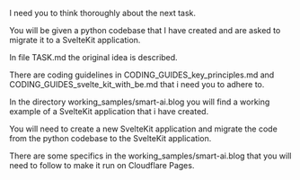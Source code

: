 I need you to think thoroughly about the next task.

You will be given a python codebase that I have created and are asked to migrate it to a SvelteKit application.

In file TASK.md the original idea is described.

There are coding guidelines in CODING_GUIDES_key_principles.md and CODING_GUIDES_svelte_kit_with_be.md that i need you to adhere to.

In the directory working_samples/smart-ai.blog you will find a working example of a SvelteKit application that i have created.

You will need to create a new SvelteKit application and migrate the code from the python codebase to the SvelteKit application.

There are some specifics in the working_samples/smart-ai.blog that you will need to follow to make it run on Cloudflare Pages.

